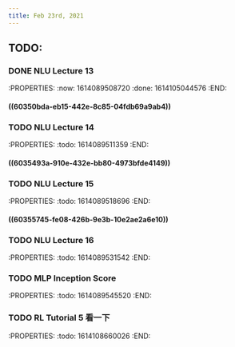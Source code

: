 ```yaml
---
title: Feb 23rd, 2021
---
```


## TODO:
### DONE NLU Lecture 13
:PROPERTIES:
:now: 1614089508720
:done: 1614105044576
:END:
#### ((60350bda-eb15-442e-8c85-04fdb69a9ab4))
### TODO NLU Lecture 14
:PROPERTIES:
:todo: 1614089511359
:END:
#### ((6035493a-910e-432e-bb80-4973bfde4149))
### TODO NLU Lecture 15
:PROPERTIES:
:todo: 1614089518696
:END:
#### ((60355745-fe08-426b-9e3b-10e2ae2a6e10))
### TODO NLU Lecture 16
:PROPERTIES:
:todo: 1614089531542
:END:
### TODO MLP Inception Score
:PROPERTIES:
:todo: 1614089545520
:END:
### TODO RL Tutorial 5 看一下
:PROPERTIES:
:todo: 1614108660026
:END:
###
